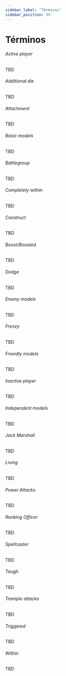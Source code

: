 ```yaml
---
sidebar_label: 'Términos'
sidebar_position: 99
---
```


# Términos

###### Active player

TBD

###### Additional die

TBD

###### Attachment

TBD

###### Basic models

TBD

###### Battlegroup

TBD

###### Completely within

TBD

###### Construct

TBD

###### Boost/Boosted

TBD

###### Dodge

TBD

###### Enemy models

TBD

###### Frenzy

TBD

###### Friendly models

TBD

###### Inactive player

TBD

###### Independent models

TBD

###### Jack Marshall

TBD

###### Living

TBD

###### Power Attacks

TBD

###### Ranking Officer

TBD

###### Spellcaster

TBD

###### Tough

TBD

###### Trample attacks

TBD

###### Triggered

TBD

###### Within

TBD
